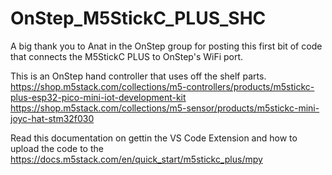 # OnStep_M5StickC_PLUS_SHC
A big thank you to Anat in the OnStep group for posting this first bit of code that connects the M5StickC PLUS to OnStep's WiFi port.

This is an OnStep hand controller that uses off the shelf parts.  
https://shop.m5stack.com/collections/m5-controllers/products/m5stickc-plus-esp32-pico-mini-iot-development-kit
https://shop.m5stack.com/collections/m5-sensor/products/m5stickc-mini-joyc-hat-stm32f030

Read this documentation on gettin the VS Code Extension and how to upload the code to the 
https://docs.m5stack.com/en/quick_start/m5stickc_plus/mpy

